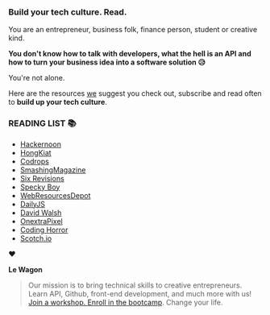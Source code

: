 ### Build your tech culture. Read.

You are an entrepreneur, business folk, finance person, student or creative kind.

**You don't know how to talk with developers, what the hell is an API and how to turn your business idea into a software solution 😥**

You're not alone.

Here are the resources [we](http://github.com/lewagon) suggest you check out, subscribe and read often to **build up your tech culture**.

### READING LIST 📚

* [Hackernoon](http://hackernoon.com/)
* [HongKiat](http://www.hongkiat.com/)
* [Codrops](https://tympanus.net/codrops/)
* [SmashingMagazine](http://www.smashingmagazine.com)
* [Six Revisions](http://sixrevisions.com)
* [Specky Boy](http://speckyboy.com)
* [WebResourcesDepot](http://webresourcesdepot.com)
* [DailyJS](http://dailyjs.com)
* [David Walsh](http://davidwalsh.name)
* [OnextraPixel](http://onextrapixel.com)
* [Coding Horror](http://blog.codinghorror.com)
* [Scotch.io](http://scotch.io)

❤

**Le Wagon**

>Our mission is to bring technical skills to creative entrepreneurs. Learn API, Github, front-end development, and much more with us! [Join a workshop. Enroll in the bootcamp](https://www.lewagon.com/shanghai). Change your life.